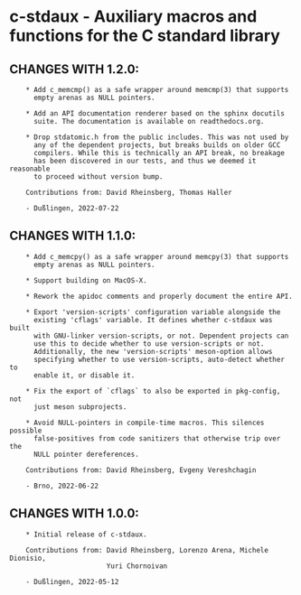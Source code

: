 # c-stdaux - Auxiliary macros and functions for the C standard library

## CHANGES WITH 1.2.0:

        * Add c_memcmp() as a safe wrapper around memcmp(3) that supports
          empty arenas as NULL pointers.

        * Add an API documentation renderer based on the sphinx docutils
          suite. The documentation is available on readthedocs.org.

        * Drop stdatomic.h from the public includes. This was not used by
          any of the dependent projects, but breaks builds on older GCC
          compilers. While this is technically an API break, no breakage
          has been discovered in our tests, and thus we deemed it reasonable
          to proceed without version bump.

        Contributions from: David Rheinsberg, Thomas Haller

        - Dußlingen, 2022-07-22

## CHANGES WITH 1.1.0:

        * Add c_memcpy() as a safe wrapper around memcpy(3) that supports
          empty arenas as NULL pointers.

        * Support building on MacOS-X.

        * Rework the apidoc comments and properly document the entire API.

        * Export 'version-scripts' configuration variable alongside the
          existing 'cflags' variable. It defines whether c-stdaux was built
          with GNU-linker version-scripts, or not. Dependent projects can
          use this to decide whether to use version-scripts or not.
          Additionally, the new 'version-scripts' meson-option allows
          specifying whether to use version-scripts, auto-detect whether to
          enable it, or disable it.

        * Fix the export of `cflags` to also be exported in pkg-config, not
          just meson subprojects.

        * Avoid NULL-pointers in compile-time macros. This silences possible
          false-positives from code sanitizers that otherwise trip over the
          NULL pointer dereferences.

        Contributions from: David Rheinsberg, Evgeny Vereshchagin

        - Brno, 2022-06-22

## CHANGES WITH 1.0.0:

        * Initial release of c-stdaux.

        Contributions from: David Rheinsberg, Lorenzo Arena, Michele Dionisio,
                            Yuri Chornoivan

        - Dußlingen, 2022-05-12
